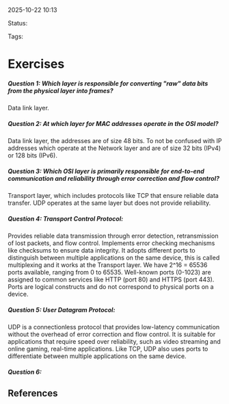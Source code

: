 
2025-10-22 10:13

Status: 

Tags:

# Exercises
##### Question 1: Which layer is responsible for converting "raw" data bits from the physical layer into frames?
Data link layer.
##### Question 2: At which layer for MAC addresses operate in the OSI model?
Data link layer, the addresses are of size 48 bits. To not be confused with IP addresses which operate at the Network layer and are of size 32 bits (IPv4) or 128 bits (IPv6).
##### Question 3: Which OSI layer is primarily responsible for end-to-end communication and reliability through error correction and flow control?
Transport layer, which includes protocols like TCP that ensure reliable data transfer. UDP operates at the same layer but does not provide reliability. 
##### Question 4: Transport Control Protocol:
Provides reliable data transmission through error detection, retransmission of lost packets, and flow control. Implements error checking mechanisms like checksums to ensure data integrity. It adopts different ports to distinguish between multiple applications on the same device, this is called multiplexing and it works at the Transport layer. We have 2^16 = 65536 ports available, ranging from 0 to 65535. Well-known ports (0-1023) are assigned to common services like HTTP (port 80) and HTTPS (port 443). Ports are logical constructs and do not correspond to physical ports on a device.
##### Question 5: User Datagram Protocol: 
UDP is a connectionless protocol that provides low-latency communication without the overhead of error correction and flow control. It is suitable for applications that require speed over reliability, such as video streaming and online gaming, real-time applications. Like TCP, UDP also uses ports to differentiate between multiple applications on the same device.
##### Question 6: 




## References
